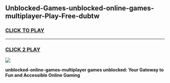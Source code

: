 
## Unblocked-Games-unblocked-online-games-multiplayer-Play-Free-dubtw
<h3>
<a href="https://premium76.site?title=unblocked-online-games-multiplayer&ref=10A">CLICK TO PLAY</a></h3>
<hr>

<h3>
<a href="https://premium76.site?title=unblocked-online-games-multiplayer&ref=10A">CLICK 2 PLAY</a>
  
</h3>

<a href="https://premium76.site?title=unblocked-online-games-multiplayer&ref=10A"><img src="https://clearcache.store/games.png"></a>


**unblocked-online-games-multiplayer games unblocked: Your Gateway to Fun and Accessible Online Gaming**
